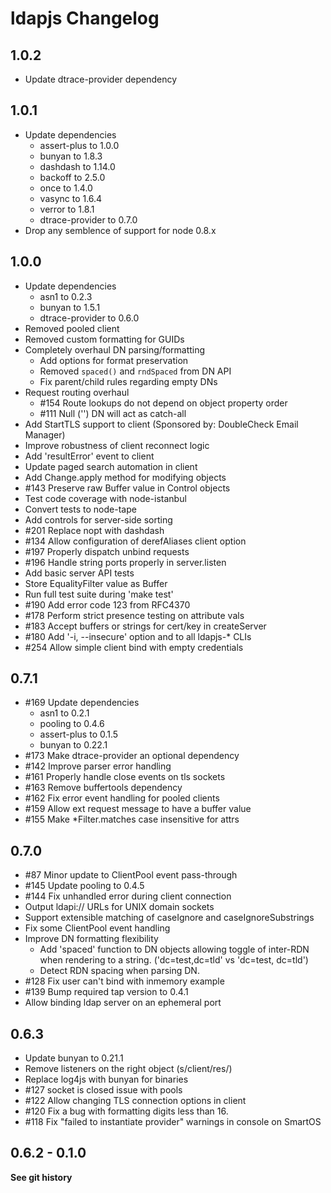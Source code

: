 # ldapjs Changelog

## 1.0.2

- Update dtrace-provider dependency

## 1.0.1

- Update dependencies
  * assert-plus to 1.0.0
  * bunyan to 1.8.3
  * dashdash to 1.14.0
  * backoff to 2.5.0
  * once to 1.4.0
  * vasync to 1.6.4
  * verror to 1.8.1
  * dtrace-provider to 0.7.0
- Drop any semblence of support for node 0.8.x

## 1.0.0

- Update dependencies
  * asn1 to 0.2.3
  * bunyan to 1.5.1
  * dtrace-provider to 0.6.0
- Removed pooled client
- Removed custom formatting for GUIDs
- Completely overhaul DN parsing/formatting
  - Add options for format preservation
  - Removed `spaced()` and `rndSpaced` from DN API
  - Fix parent/child rules regarding empty DNs
- Request routing overhaul
    * #154 Route lookups do not depend on object property order
    * #111 Null ('') DN will act as catch-all
- Add StartTLS support to client (Sponsored by: DoubleCheck Email Manager)
- Improve robustness of client reconnect logic
- Add 'resultError' event to client
- Update paged search automation in client
- Add Change.apply method for modifying objects
- #143 Preserve raw Buffer value in Control objects
- Test code coverage with node-istanbul
- Convert tests to node-tape
- Add controls for server-side sorting
- #201 Replace nopt with dashdash
- #134 Allow configuration of derefAliases client option
- #197 Properly dispatch unbind requests
- #196 Handle string ports properly in server.listen
- Add basic server API tests
- Store EqualityFilter value as Buffer
- Run full test suite during 'make test'
- #190 Add error code 123 from RFC4370
- #178 Perform strict presence testing on attribute vals
- #183 Accept buffers or strings for cert/key in createServer
- #180 Add '-i, --insecure' option and to all ldapjs-\* CLIs
- #254 Allow simple client bind with empty credentials

## 0.7.1

- #169 Update dependencies
    * asn1 to 0.2.1
    * pooling to 0.4.6
    * assert-plus to 0.1.5
    * bunyan to 0.22.1
- #173 Make dtrace-provider an optional dependency
- #142 Improve parser error handling
- #161 Properly handle close events on tls sockets
- #163 Remove buffertools dependency
- #162 Fix error event handling for pooled clients
- #159 Allow ext request message to have a buffer value
- #155 Make \*Filter.matches case insensitive for attrs

## 0.7.0

- #87 Minor update to ClientPool event pass-through
- #145 Update pooling to 0.4.5
- #144 Fix unhandled error during client connection
- Output ldapi:// URLs for UNIX domain sockets
- Support extensible matching of caseIgnore and caseIgnoreSubstrings
- Fix some ClientPool event handling
- Improve DN formatting flexibility
    * Add 'spaced' function to DN objects allowing toggle of inter-RDN when
      rendering to a string.  ('dc=test,dc=tld' vs 'dc=test, dc=tld')
    * Detect RDN spacing when parsing DN.
- #128 Fix user can't bind with inmemory example
- #139 Bump required tap version to 0.4.1
- Allow binding ldap server on an ephemeral port

## 0.6.3

- Update bunyan to 0.21.1
- Remove listeners on the right object (s/client/res/)
- Replace log4js with bunyan for binaries
- #127 socket is closed issue with pools
- #122 Allow changing TLS connection options in client
- #120 Fix a bug with formatting digits less than 16.
- #118 Fix "failed to instantiate provider" warnings in console on SmartOS

## 0.6.2 - 0.1.0

**See git history**
